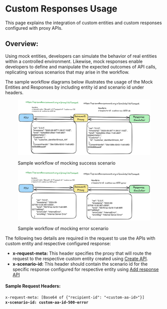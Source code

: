 # Custom Responses Usage

This page explains the integration of custom entities and custom responses configured with proxy APIs.

## Overview:

Using mock entities, developers can simulate the behavior of real entities within a controlled environment. Likewise, mock responses enable developers to define and manipulate the expected outcomes of API calls, replicating various scenarios that may arise in the workflow.

The sample workflow diagrams below illustrates the usage of the Mock Entities and Responses by including entity id and scenario id under headers.

<figure><img src="../../../.gitbook/assets/Router-Custom-response-1.png" alt=""><figcaption><p>Sample workflow of mocking success scenario</p></figcaption></figure>



<figure><img src="../../../.gitbook/assets/Router-custom-response-2.png" alt=""><figcaption><p>Sample workflow of mocking error scenario</p></figcaption></figure>

The following two details are required in the request to use the APIs with custom entity and respective configured response:

* **x-request-meta:** This header specifies the proxy that will route the request to the respective custom entity created using [Create API](customisation-of-mock-entity-and-responses.md#entity-mock-register).
* **x-scenario-id:** This header should contain the scenario id for the specific response configured for respective entity using [Add response API](customisation-of-mock-entity-and-responses.md#response-add)

#### Sample Request Headers:

<pre class="language-javascript"><code class="lang-javascript">x-request-meta: [Base64 of {"recipient-id": "&#x3C;custom-aa-id>"}]
<strong>x-scenario-id: custom-aa-id-500-error
</strong></code></pre>
